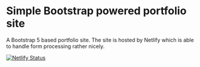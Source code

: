 # Simple Bootstrap powered portfolio site

A Bootstrap 5 based portfolio site. The site is hosted by Netlify which is able to handle form processing rather nicely.

[![Netlify Status](https://api.netlify.com/api/v1/badges/39a372ea-d901-4a14-9a3c-6498cb94a817/deploy-status)](https://app.netlify.com/sites/robanstey/deploys)
